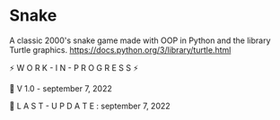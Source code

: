 # Snake
A classic 2000's snake game made with OOP in Python and the library Turtle graphics. 
https://docs.python.org/3/library/turtle.html

⚡ W O R K - I N - P R O G R E S S ⚡

🦾 V 1.0 - september 7, 2022

🔧 L A S T - U P D A T E : september 7, 2022

